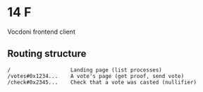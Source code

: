 # 14 F
Vocdoni frontend client

## Routing structure

```
/                   Landing page (list processes)
/votes#0x1234...    A vote's page (get proof, send vote)
/check#0x2345...    Check that a vote was casted (nullifier)
```
